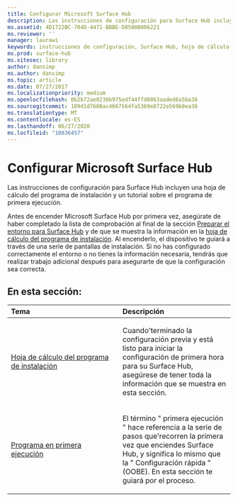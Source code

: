 ```yaml
---
title: Configurar Microsoft Surface Hub
description: Las instrucciones de configuración para Surface Hub incluyen una hoja de cálculo del programa de instalación y un tutorial sobre el programa de primera ejecución.
ms.assetid: 4D1722BC-704D-4471-BBBE-D0500B006221
ms.reviewer: ''
manager: laurawi
keywords: instrucciones de configuración, Surface Hub, hoja de cálculo del programa de instalación, programa de primera ejecución
ms.prod: surface-hub
ms.sitesec: library
author: dansimp
ms.author: dansimp
ms.topic: article
ms.date: 07/27/2017
ms.localizationpriority: medium
ms.openlocfilehash: 0b2b72ae0236b975edf44ffd0863aaded6a5ba36
ms.sourcegitcommit: 109d1d7608ac4667564fa5369e8722e569b8ea36
ms.translationtype: MT
ms.contentlocale: es-ES
ms.lasthandoff: 06/27/2020
ms.locfileid: "10836457"
---
```

# Configurar Microsoft Surface Hub


Las instrucciones de configuración para Surface Hub incluyen una hoja de cálculo del programa de instalación y un tutorial sobre el programa de primera ejecución.

Antes de encender Microsoft Surface Hub por primera vez, asegúrate de haber completado la lista de comprobación al final de la sección [Preparar el entorno para Surface Hub](prepare-your-environment-for-surface-hub.md) y de que se muestra la información en la [hoja de cálculo del programa de instalación](setup-worksheet-surface-hub.md). Al encenderlo, el dispositivo te guiará a través de una serie de pantallas de instalación. Si no has configurado correctamente el entorno o no tienes la información necesaria, tendrás que realizar trabajo adicional después para asegurarte de que la configuración sea correcta.

## En esta sección:


<table>
<colgroup>
<col width="50%" />
<col width="50%" />
</colgroup>
<thead>
<tr class="header">
<th align="left">Tema</th>
<th align="left">Descripción</th>
</tr>
</thead>
<tbody>
<tr class="odd">
<td align="left"><p><a href="setup-worksheet-surface-hub.md" data-raw-source="[Setup worksheet](setup-worksheet-surface-hub.md)">Hoja de cálculo del programa de instalación</a></p></td>
<td align="left"><p>Cuando&#39;terminado la configuración previa y está listo para iniciar la configuración de primera hora para su Surface Hub, asegúrese de tener toda la información que se muestra en esta sección.</p></td>
</tr>
<tr class="even">
<td align="left"><p><a href="first-run-program-surface-hub.md" data-raw-source="[First-run program](first-run-program-surface-hub.md)">Programa en primera ejecución</a></p></td>
<td align="left"><p>El término &quot; primera ejecución &quot; hace referencia a la serie de pasos que&#39;recorren la primera vez que enciendes Surface Hub, y significa lo mismo que la &quot; Configuración rápida &quot; (OOBE). En esta sección te guiará por el proceso.</p></td>
</tr>
</tbody>
</table>

 

 

 





